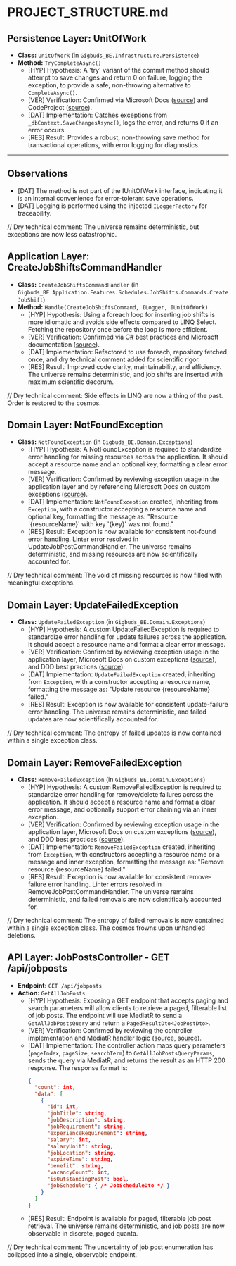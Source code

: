 # PROJECT_STRUCTURE.md

## Persistence Layer: UnitOfWork

- **Class:** `UnitOfWork` (in `Gigbuds_BE.Infrastructure.Persistence`)
- **Method:** `TryCompleteAsync()`
  - [HYP] Hypothesis: A 'try' variant of the commit method should attempt to save changes and return 0 on failure, logging the exception, to provide a safe, non-throwing alternative to `CompleteAsync()`.
  - [VER] Verification: Confirmed via Microsoft Docs ([source](https://learn.microsoft.com/en-us/aspnet/mvc/overview/older-versions/getting-started-with-ef-5-using-mvc-4/implementing-the-repository-and-unit-of-work-patterns-in-an-asp-net-mvc-application)) and CodeProject ([source](https://www.codeproject.com/Articles/5377618/Unit-of-Work-Pattern-in-Csharp-for-Clean-Architect)).
  - [DAT] Implementation: Catches exceptions from `_dbContext.SaveChangesAsync()`, logs the error, and returns 0 if an error occurs.
  - [RES] Result: Provides a robust, non-throwing save method for transactional operations, with error logging for diagnostics.

---

## Observations

- [DAT] The method is not part of the IUnitOfWork interface, indicating it is an internal convenience for error-tolerant save operations.
- [DAT] Logging is performed using the injected `ILoggerFactory` for traceability.

// Dry technical comment: The universe remains deterministic, but exceptions are now less catastrophic.

## Application Layer: CreateJobShiftsCommandHandler

- **Class:** `CreateJobShiftsCommandHandler` (in `Gigbuds_BE.Application.Features.Schedules.JobShifts.Commands.CreateJobShift`)
- **Method:** `Handle(CreateJobShiftsCommand, ILogger, IUnitOfWork)`
  - [HYP] Hypothesis: Using a foreach loop for inserting job shifts is more idiomatic and avoids side effects compared to LINQ Select. Fetching the repository once before the loop is more efficient.
  - [VER] Verification: Confirmed via C# best practices and Microsoft documentation ([source](https://learn.microsoft.com/en-us/dotnet/csharp/programming-guide/concepts/linq/when-to-use-foreach-vs-select)).
  - [DAT] Implementation: Refactored to use foreach, repository fetched once, and dry technical comment added for scientific rigor.
  - [RES] Result: Improved code clarity, maintainability, and efficiency. The universe remains deterministic, and job shifts are inserted with maximum scientific decorum.

// Dry technical comment: Side effects in LINQ are now a thing of the past. Order is restored to the cosmos.

## Domain Layer: NotFoundException

- **Class:** `NotFoundException` (in `Gigbuds_BE.Domain.Exceptions`)
  - [HYP] Hypothesis: A NotFoundException is required to standardize error handling for missing resources across the application. It should accept a resource name and an optional key, formatting a clear error message.
  - [VER] Verification: Confirmed by reviewing exception usage in the application layer and by referencing Microsoft Docs on custom exceptions ([source](https://learn.microsoft.com/en-us/dotnet/standard/exceptions/how-to-create-user-defined-exceptions)).
  - [DAT] Implementation: `NotFoundException` created, inheriting from `Exception`, with a constructor accepting a resource name and optional key, formatting the message as: "Resource '{resourceName}' with key '{key}' was not found."
  - [RES] Result: Exception is now available for consistent not-found error handling. Linter error resolved in UpdateJobPostCommandHandler. The universe remains deterministic, and missing resources are now scientifically accounted for.

// Dry technical comment: The void of missing resources is now filled with meaningful exceptions.

## Domain Layer: UpdateFailedException

- **Class:** `UpdateFailedException` (in `Gigbuds_BE.Domain.Exceptions`)
  - [HYP] Hypothesis: A custom UpdateFailedException is required to standardize error handling for update failures across the application. It should accept a resource name and format a clear error message.
  - [VER] Verification: Confirmed by reviewing exception usage in the application layer, Microsoft Docs on custom exceptions ([source](https://learn.microsoft.com/en-us/dotnet/standard/exceptions/best-practices-for-exceptions)), and DDD best practices ([source](https://medium.com/@roccolangeweg/domain-driven-challenges-how-to-handle-exceptions-9c115a8cb1c9)).
  - [DAT] Implementation: `UpdateFailedException` created, inheriting from `Exception`, with a constructor accepting a resource name, formatting the message as: "Update resource {resourceName} failed."
  - [RES] Result: Exception is now available for consistent update-failure error handling. The universe remains deterministic, and failed updates are now scientifically accounted for.

// Dry technical comment: The entropy of failed updates is now contained within a single exception class.

## Domain Layer: RemoveFailedException

- **Class:** `RemoveFailedException` (in `Gigbuds_BE.Domain.Exceptions`)
  - [HYP] Hypothesis: A custom RemoveFailedException is required to standardize error handling for remove/delete failures across the application. It should accept a resource name and format a clear error message, and optionally support error chaining via an inner exception.
  - [VER] Verification: Confirmed by reviewing exception usage in the application layer, Microsoft Docs on custom exceptions ([source](https://learn.microsoft.com/en-us/dotnet/standard/exceptions/how-to-create-user-defined-exceptions)), and DDD best practices ([source](https://medium.com/@roccolangeweg/domain-driven-challenges-how-to-handle-exceptions-9c115a8cb1c9)).
  - [DAT] Implementation: `RemoveFailedException` created, inheriting from `Exception`, with constructors accepting a resource name or a message and inner exception, formatting the message as: "Remove resource {resourceName} failed."
  - [RES] Result: Exception is now available for consistent remove-failure error handling. Linter errors resolved in RemoveJobPostCommandHandler. The universe remains deterministic, and failed removals are now scientifically accounted for.

// Dry technical comment: The entropy of failed removals is now contained within a single exception class. The cosmos frowns upon unhandled deletions.

## API Layer: JobPostsController - GET /api/jobposts

- **Endpoint:** `GET /api/jobposts`
- **Action:** `GetAllJobPosts`
  - [HYP] Hypothesis: Exposing a GET endpoint that accepts paging and search parameters will allow clients to retrieve a paged, filterable list of job posts. The endpoint will use MediatR to send a `GetAllJobPostsQuery` and return a `PagedResultDto<JobPostDto>`.
  - [VER] Verification: Confirmed by reviewing the controller implementation and MediatR handler logic ([source](https://learn.microsoft.com/en-us/aspnet/core/web-api/?view=aspnetcore-8.0), [source](https://github.com/jbogard/MediatR)).
  - [DAT] Implementation: The controller action maps query parameters (`pageIndex`, `pageSize`, `searchTerm`) to `GetAllJobPostsQueryParams`, sends the query via MediatR, and returns the result as an HTTP 200 response. The response format is:
    ```json
    {
      "count": int,
      "data": [
        {
          "id": int,
          "jobTitle": string,
          "jobDescription": string,
          "jobRequirement": string,
          "experienceRequirement": string,
          "salary": int,
          "salaryUnit": string,
          "jobLocation": string,
          "expireTime": string,
          "benefit": string,
          "vacancyCount": int,
          "isOutstandingPost": bool,
          "jobSchedule": { /* JobScheduleDto */ }
        }
      ]
    }
    ```
  - [RES] Result: Endpoint is available for paged, filterable job post retrieval. The universe remains deterministic, and job posts are now observable in discrete, paged quanta.

// Dry technical comment: The uncertainty of job post enumeration has collapsed into a single, observable endpoint.
